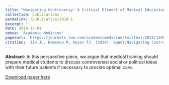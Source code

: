 ```yaml
---
title: "Navigating Controversy: A Critical Element of Medical Education"
collection: publications
permalink: /publication/2018-1
excerpt: ''
date: 2018-12-01 
venue: 'Academic Medicine'
paperurl: 'https://journals.lww.com/academicmedicine/Fulltext/2018/12000/Navigating_Controversy__A_Critical_Element_of.3.aspx'
citation: 'Jia JL, Kamceva M, Keyes TJ. (2018). &quot;Navigating Controversy: A Critical Element of Medical Education.&quot; <i>Academic Medicine 1</i>. 12: 1750.'
---
```


**Abstract:** In this perspective piece, we argue that medical training should prepare medical students to discuss controversial social or political ideas with their future patients if necessary to provide optimal care.

[Download paper here](https://journals.lww.com/academicmedicine/Fulltext/2018/12000/Navigating_Controversy__A_Critical_Element_of.3.aspx)

